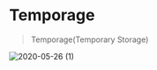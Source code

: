 # Temporage
> Temporage(Temporary Storage)

![2020-05-26 (1)](https://user-images.githubusercontent.com/13309303/160855852-69b7a9c0-bf2d-43e8-acc3-84493041b766.png)
